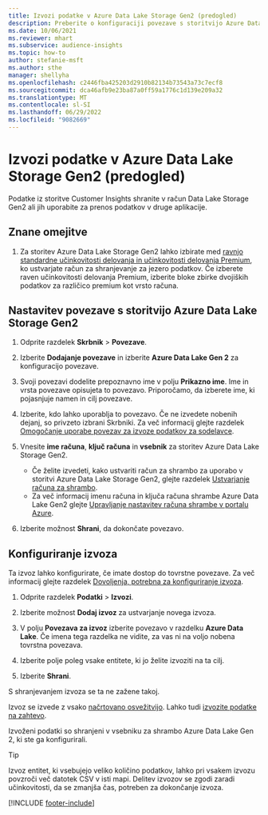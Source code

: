 ```yaml
---
title: Izvozi podatke v Azure Data Lake Storage Gen2 (predogled)
description: Preberite o konfiguraciji povezave s storitvijo Azure Data Lake Storage Gen2.
ms.date: 10/06/2021
ms.reviewer: mhart
ms.subservice: audience-insights
ms.topic: how-to
author: stefanie-msft
ms.author: sthe
manager: shellyha
ms.openlocfilehash: c2446fba425203d2910b82134b73543a73c7ecf8
ms.sourcegitcommit: dca46afb9e23ba87a0ff59a1776c1d139e209a32
ms.translationtype: MT
ms.contentlocale: sl-SI
ms.lasthandoff: 06/29/2022
ms.locfileid: "9082669"
---
```

# <a name="export-data-to-azure-data-lake-storage-gen2-preview"></a>Izvozi podatke v Azure Data Lake Storage Gen2 (predogled)

Podatke iz storitve Customer Insights shranite v račun Data Lake Storage Gen2 ali jih uporabite za prenos podatkov v druge aplikacije.

## <a name="known-limitations"></a>Znane omejitve

1. Za storitev Azure Data Lake Storage Gen2 lahko izbirate med [ravnjo standardne učinkovitosti delovanja in učinkovitosti delovanja Premium](/azure/storage/blobs/create-data-lake-storage-account), ko ustvarjate račun za shranjevanje za jezero podatkov. Če izberete raven učinkovitosti delovanja Premium, izberite bloke zbirke dvojiških podatkov za različico premium kot vrsto računa.

## <a name="set-up-the-connection-to-azure-data-lake-storage-gen2"></a>Nastavitev povezave s storitvijo Azure Data Lake Storage Gen2

1. Odprite razdelek **Skrbnik** > **Povezave**.

1. Izberite **Dodajanje povezave** in izberite **Azure Data Lake Gen 2** za konfiguracijo povezave.

1. Svoji povezavi dodelite prepoznavno ime v polju **Prikazno ime**. Ime in vrsta povezave opisujeta to povezavo. Priporočamo, da izberete ime, ki pojasnjuje namen in cilj povezave.

1. Izberite, kdo lahko uporablja to povezavo. Če ne izvedete nobenih dejanj, so privzeto izbrani Skrbniki. Za več informacij glejte razdelek [Omogočanje uporabe povezav za izvoze podatkov za sodelavce](connections.md#allow-contributors-to-use-a-connection-for-exports).

1. Vnesite **ime računa**, **ključ računa** in **vsebnik** za storitev Azure Data Lake Storage Gen2.
    - Če želite izvedeti, kako ustvariti račun za shrambo za uporabo v storitvi Azure Data Lake Storage Gen2, glejte razdelek [Ustvarjanje računa za shrambo](/azure/storage/blobs/create-data-lake-storage-account). 
    - Za več informacij imenu računa in ključa računa shrambe Azure Data Lake Gen2 glejte [Upravljanje nastavitev računa shrambe v portalu Azure](/azure/storage/common/storage-account-manage).

1. Izberite možnost **Shrani**, da dokončate povezavo.

## <a name="configure-an-export"></a>Konfiguriranje izvoza

Ta izvoz lahko konfigurirate, če imate dostop do tovrstne povezave. Za več informacij glejte razdelek [Dovoljenja, potrebna za konfiguriranje izvoza](export-destinations.md#set-up-a-new-export).

1. Odprite razdelek **Podatki** > **Izvozi**.

1. Izberite možnost **Dodaj izvoz** za ustvarjanje novega izvoza.

1. V polju **Povezava za izvoz** izberite povezavo v razdelku **Azure Data Lake**. Če imena tega razdelka ne vidite, za vas ni na voljo nobena tovrstna povezava.

1. Izberite polje poleg vsake entitete, ki jo želite izvoziti na ta cilj.

1. Izberite **Shrani**.

S shranjevanjem izvoza se ta ne zažene takoj.

Izvoz se izvede z vsako [načrtovano osvežitvijo](system.md#schedule-tab).
Lahko tudi [izvozite podatke na zahtevo](export-destinations.md#run-exports-on-demand).

Izvoženi podatki so shranjeni v vsebniku za shrambo Azure Data Lake Gen 2, ki ste ga konfigurirali.

> [!TIP]
> Izvoz entitet, ki vsebujejo veliko količino podatkov, lahko pri vsakem izvozu povzroči več datotek CSV v isti mapi. Delitev izvozov se zgodi zaradi učinkovitosti, da se zmanjša čas, potreben za dokončanje izvoza.

[!INCLUDE [footer-include](includes/footer-banner.md)]
